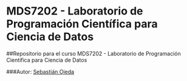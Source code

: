 # MDS7202 - Laboratorio de Programación Científica para Ciencia de Datos

##Repositorio para el curso MDS7202 - Laboratorio de Programación Científica para Ciencia de Datos

###Autor: [Sebastián Ojeda](https://github.com/sebajedi23)
